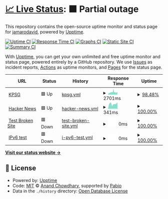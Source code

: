 # [📈 Live Status](https://jamarodavid.github.io/up): <!--live status--> **🟧 Partial outage**

This repository contains the open-source uptime monitor and status page for [jamarodavid](https://jamarodavid.github.io/up), powered by [Upptime](https://github.com/upptime/upptime).

[![Uptime CI](https://github.com/jamarodavid/up/workflows/Uptime%20CI/badge.svg)](https://github.com/jamarodavid/up/actions?query=workflow%3A%22Uptime+CI%22)
[![Response Time CI](https://github.com/jamarodavid/up/workflows/Response%20Time%20CI/badge.svg)](https://github.com/jamarodavid/up/actions?query=workflow%3A%22Response+Time+CI%22)
[![Graphs CI](https://github.com/jamarodavid/up/workflows/Graphs%20CI/badge.svg)](https://github.com/jamarodavid/up/actions?query=workflow%3A%22Graphs+CI%22)
[![Static Site CI](https://github.com/jamarodavid/up/workflows/Static%20Site%20CI/badge.svg)](https://github.com/jamarodavid/up/actions?query=workflow%3A%22Static+Site+CI%22)
[![Summary CI](https://github.com/jamarodavid/up/workflows/Summary%20CI/badge.svg)](https://github.com/jamarodavid/up/actions?query=workflow%3A%22Summary+CI%22)

With [Upptime](https://upptime.js.org), you can get your own unlimited and free uptime monitor and status page, powered entirely by a GitHub repository. We use [Issues](https://github.com/jamarodavid/up/issues) as incident reports, [Actions](https://github.com/jamarodavid/up/actions) as uptime monitors, and [Pages](https://jamarodavid.github.io/up) for the status page.

<!--start: status pages-->
<!-- This summary is generated by Upptime (https://github.com/upptime/upptime) -->
<!-- Do not edit this manually, your changes will be overwritten -->
<!-- prettier-ignore -->
| URL | Status | History | Response Time | Uptime |
| --- | ------ | ------- | ------------- | ------ |
| <img alt="" src="https://icons.duckduckgo.com/ip3/kpsg.com.ico" height="13"> [KPSG](https://kpsg.com/) | 🟩 Up | [kpsg.yml](https://github.com/jamarodavid/up/commits/HEAD/history/kpsg.yml) | <details><summary><img alt="Response time graph" src="./graphs/kpsg/response-time-week.png" height="20"> 2701ms</summary><br><a href="https://jamarodavid.github.io/up/history/kpsg"><img alt="Response time 2429" src="https://img.shields.io/endpoint?url=https%3A%2F%2Fraw.githubusercontent.com%2Fjamarodavid%2Fup%2FHEAD%2Fapi%2Fkpsg%2Fresponse-time.json"></a><br><a href="https://jamarodavid.github.io/up/history/kpsg"><img alt="24-hour response time 2675" src="https://img.shields.io/endpoint?url=https%3A%2F%2Fraw.githubusercontent.com%2Fjamarodavid%2Fup%2FHEAD%2Fapi%2Fkpsg%2Fresponse-time-day.json"></a><br><a href="https://jamarodavid.github.io/up/history/kpsg"><img alt="7-day response time 2701" src="https://img.shields.io/endpoint?url=https%3A%2F%2Fraw.githubusercontent.com%2Fjamarodavid%2Fup%2FHEAD%2Fapi%2Fkpsg%2Fresponse-time-week.json"></a><br><a href="https://jamarodavid.github.io/up/history/kpsg"><img alt="30-day response time 2050" src="https://img.shields.io/endpoint?url=https%3A%2F%2Fraw.githubusercontent.com%2Fjamarodavid%2Fup%2FHEAD%2Fapi%2Fkpsg%2Fresponse-time-month.json"></a><br><a href="https://jamarodavid.github.io/up/history/kpsg"><img alt="1-year response time 2429" src="https://img.shields.io/endpoint?url=https%3A%2F%2Fraw.githubusercontent.com%2Fjamarodavid%2Fup%2FHEAD%2Fapi%2Fkpsg%2Fresponse-time-year.json"></a></details> | <details><summary><a href="https://jamarodavid.github.io/up/history/kpsg">98.48%</a></summary><a href="https://jamarodavid.github.io/up/history/kpsg"><img alt="All-time uptime 99.13%" src="https://img.shields.io/endpoint?url=https%3A%2F%2Fraw.githubusercontent.com%2Fjamarodavid%2Fup%2FHEAD%2Fapi%2Fkpsg%2Fuptime.json"></a><br><a href="https://jamarodavid.github.io/up/history/kpsg"><img alt="24-hour uptime 98.58%" src="https://img.shields.io/endpoint?url=https%3A%2F%2Fraw.githubusercontent.com%2Fjamarodavid%2Fup%2FHEAD%2Fapi%2Fkpsg%2Fuptime-day.json"></a><br><a href="https://jamarodavid.github.io/up/history/kpsg"><img alt="7-day uptime 98.48%" src="https://img.shields.io/endpoint?url=https%3A%2F%2Fraw.githubusercontent.com%2Fjamarodavid%2Fup%2FHEAD%2Fapi%2Fkpsg%2Fuptime-week.json"></a><br><a href="https://jamarodavid.github.io/up/history/kpsg"><img alt="30-day uptime 99.52%" src="https://img.shields.io/endpoint?url=https%3A%2F%2Fraw.githubusercontent.com%2Fjamarodavid%2Fup%2FHEAD%2Fapi%2Fkpsg%2Fuptime-month.json"></a><br><a href="https://jamarodavid.github.io/up/history/kpsg"><img alt="1-year uptime 99.13%" src="https://img.shields.io/endpoint?url=https%3A%2F%2Fraw.githubusercontent.com%2Fjamarodavid%2Fup%2FHEAD%2Fapi%2Fkpsg%2Fuptime-year.json"></a></details>
| <img alt="" src="https://icons.duckduckgo.com/ip3/news.ycombinator.com.ico" height="13"> [Hacker News](https://news.ycombinator.com) | 🟩 Up | [hacker-news.yml](https://github.com/jamarodavid/up/commits/HEAD/history/hacker-news.yml) | <details><summary><img alt="Response time graph" src="./graphs/hacker-news/response-time-week.png" height="20"> 341ms</summary><br><a href="https://jamarodavid.github.io/up/history/hacker-news"><img alt="Response time 303" src="https://img.shields.io/endpoint?url=https%3A%2F%2Fraw.githubusercontent.com%2Fjamarodavid%2Fup%2FHEAD%2Fapi%2Fhacker-news%2Fresponse-time.json"></a><br><a href="https://jamarodavid.github.io/up/history/hacker-news"><img alt="24-hour response time 334" src="https://img.shields.io/endpoint?url=https%3A%2F%2Fraw.githubusercontent.com%2Fjamarodavid%2Fup%2FHEAD%2Fapi%2Fhacker-news%2Fresponse-time-day.json"></a><br><a href="https://jamarodavid.github.io/up/history/hacker-news"><img alt="7-day response time 341" src="https://img.shields.io/endpoint?url=https%3A%2F%2Fraw.githubusercontent.com%2Fjamarodavid%2Fup%2FHEAD%2Fapi%2Fhacker-news%2Fresponse-time-week.json"></a><br><a href="https://jamarodavid.github.io/up/history/hacker-news"><img alt="30-day response time 305" src="https://img.shields.io/endpoint?url=https%3A%2F%2Fraw.githubusercontent.com%2Fjamarodavid%2Fup%2FHEAD%2Fapi%2Fhacker-news%2Fresponse-time-month.json"></a><br><a href="https://jamarodavid.github.io/up/history/hacker-news"><img alt="1-year response time 303" src="https://img.shields.io/endpoint?url=https%3A%2F%2Fraw.githubusercontent.com%2Fjamarodavid%2Fup%2FHEAD%2Fapi%2Fhacker-news%2Fresponse-time-year.json"></a></details> | <details><summary><a href="https://jamarodavid.github.io/up/history/hacker-news">100.00%</a></summary><a href="https://jamarodavid.github.io/up/history/hacker-news"><img alt="All-time uptime 100.00%" src="https://img.shields.io/endpoint?url=https%3A%2F%2Fraw.githubusercontent.com%2Fjamarodavid%2Fup%2FHEAD%2Fapi%2Fhacker-news%2Fuptime.json"></a><br><a href="https://jamarodavid.github.io/up/history/hacker-news"><img alt="24-hour uptime 100.00%" src="https://img.shields.io/endpoint?url=https%3A%2F%2Fraw.githubusercontent.com%2Fjamarodavid%2Fup%2FHEAD%2Fapi%2Fhacker-news%2Fuptime-day.json"></a><br><a href="https://jamarodavid.github.io/up/history/hacker-news"><img alt="7-day uptime 100.00%" src="https://img.shields.io/endpoint?url=https%3A%2F%2Fraw.githubusercontent.com%2Fjamarodavid%2Fup%2FHEAD%2Fapi%2Fhacker-news%2Fuptime-week.json"></a><br><a href="https://jamarodavid.github.io/up/history/hacker-news"><img alt="30-day uptime 100.00%" src="https://img.shields.io/endpoint?url=https%3A%2F%2Fraw.githubusercontent.com%2Fjamarodavid%2Fup%2FHEAD%2Fapi%2Fhacker-news%2Fuptime-month.json"></a><br><a href="https://jamarodavid.github.io/up/history/hacker-news"><img alt="1-year uptime 99.99%" src="https://img.shields.io/endpoint?url=https%3A%2F%2Fraw.githubusercontent.com%2Fjamarodavid%2Fup%2FHEAD%2Fapi%2Fhacker-news%2Fuptime-year.json"></a></details>
| <img alt="" src="https://icons.duckduckgo.com/ip3/thissitedoesnotexist.koj.co.ico" height="13"> [Test Broken Site](https://thissitedoesnotexist.koj.co) | 🟥 Down | [test-broken-site.yml](https://github.com/jamarodavid/up/commits/HEAD/history/test-broken-site.yml) | <details><summary><img alt="Response time graph" src="./graphs/test-broken-site/response-time-week.png" height="20"> 0ms</summary><br><a href="https://jamarodavid.github.io/up/history/test-broken-site"><img alt="Response time 0" src="https://img.shields.io/endpoint?url=https%3A%2F%2Fraw.githubusercontent.com%2Fjamarodavid%2Fup%2FHEAD%2Fapi%2Ftest-broken-site%2Fresponse-time.json"></a><br><a href="https://jamarodavid.github.io/up/history/test-broken-site"><img alt="24-hour response time 0" src="https://img.shields.io/endpoint?url=https%3A%2F%2Fraw.githubusercontent.com%2Fjamarodavid%2Fup%2FHEAD%2Fapi%2Ftest-broken-site%2Fresponse-time-day.json"></a><br><a href="https://jamarodavid.github.io/up/history/test-broken-site"><img alt="7-day response time 0" src="https://img.shields.io/endpoint?url=https%3A%2F%2Fraw.githubusercontent.com%2Fjamarodavid%2Fup%2FHEAD%2Fapi%2Ftest-broken-site%2Fresponse-time-week.json"></a><br><a href="https://jamarodavid.github.io/up/history/test-broken-site"><img alt="30-day response time 0" src="https://img.shields.io/endpoint?url=https%3A%2F%2Fraw.githubusercontent.com%2Fjamarodavid%2Fup%2FHEAD%2Fapi%2Ftest-broken-site%2Fresponse-time-month.json"></a><br><a href="https://jamarodavid.github.io/up/history/test-broken-site"><img alt="1-year response time 0" src="https://img.shields.io/endpoint?url=https%3A%2F%2Fraw.githubusercontent.com%2Fjamarodavid%2Fup%2FHEAD%2Fapi%2Ftest-broken-site%2Fresponse-time-year.json"></a></details> | <details><summary><a href="https://jamarodavid.github.io/up/history/test-broken-site">100.00%</a></summary><a href="https://jamarodavid.github.io/up/history/test-broken-site"><img alt="All-time uptime 100.00%" src="https://img.shields.io/endpoint?url=https%3A%2F%2Fraw.githubusercontent.com%2Fjamarodavid%2Fup%2FHEAD%2Fapi%2Ftest-broken-site%2Fuptime.json"></a><br><a href="https://jamarodavid.github.io/up/history/test-broken-site"><img alt="24-hour uptime 100.00%" src="https://img.shields.io/endpoint?url=https%3A%2F%2Fraw.githubusercontent.com%2Fjamarodavid%2Fup%2FHEAD%2Fapi%2Ftest-broken-site%2Fuptime-day.json"></a><br><a href="https://jamarodavid.github.io/up/history/test-broken-site"><img alt="7-day uptime 100.00%" src="https://img.shields.io/endpoint?url=https%3A%2F%2Fraw.githubusercontent.com%2Fjamarodavid%2Fup%2FHEAD%2Fapi%2Ftest-broken-site%2Fuptime-week.json"></a><br><a href="https://jamarodavid.github.io/up/history/test-broken-site"><img alt="30-day uptime 100.00%" src="https://img.shields.io/endpoint?url=https%3A%2F%2Fraw.githubusercontent.com%2Fjamarodavid%2Fup%2FHEAD%2Fapi%2Ftest-broken-site%2Fuptime-month.json"></a><br><a href="https://jamarodavid.github.io/up/history/test-broken-site"><img alt="1-year uptime 100.00%" src="https://img.shields.io/endpoint?url=https%3A%2F%2Fraw.githubusercontent.com%2Fjamarodavid%2Fup%2FHEAD%2Fapi%2Ftest-broken-site%2Fuptime-year.json"></a></details>
| <img alt="" src="https://icons.duckduckgo.com/ip3/null.ico" height="13"> [IPv6 test](forwardemail.net) | 🟥 Down | [i-pv6-test.yml](https://github.com/jamarodavid/up/commits/HEAD/history/i-pv6-test.yml) | <details><summary><img alt="Response time graph" src="./graphs/i-pv6-test/response-time-week.png" height="20"> 0ms</summary><br><a href="https://jamarodavid.github.io/up/history/i-pv6-test"><img alt="Response time 0" src="https://img.shields.io/endpoint?url=https%3A%2F%2Fraw.githubusercontent.com%2Fjamarodavid%2Fup%2FHEAD%2Fapi%2Fi-pv6-test%2Fresponse-time.json"></a><br><a href="https://jamarodavid.github.io/up/history/i-pv6-test"><img alt="24-hour response time 0" src="https://img.shields.io/endpoint?url=https%3A%2F%2Fraw.githubusercontent.com%2Fjamarodavid%2Fup%2FHEAD%2Fapi%2Fi-pv6-test%2Fresponse-time-day.json"></a><br><a href="https://jamarodavid.github.io/up/history/i-pv6-test"><img alt="7-day response time 0" src="https://img.shields.io/endpoint?url=https%3A%2F%2Fraw.githubusercontent.com%2Fjamarodavid%2Fup%2FHEAD%2Fapi%2Fi-pv6-test%2Fresponse-time-week.json"></a><br><a href="https://jamarodavid.github.io/up/history/i-pv6-test"><img alt="30-day response time 0" src="https://img.shields.io/endpoint?url=https%3A%2F%2Fraw.githubusercontent.com%2Fjamarodavid%2Fup%2FHEAD%2Fapi%2Fi-pv6-test%2Fresponse-time-month.json"></a><br><a href="https://jamarodavid.github.io/up/history/i-pv6-test"><img alt="1-year response time 0" src="https://img.shields.io/endpoint?url=https%3A%2F%2Fraw.githubusercontent.com%2Fjamarodavid%2Fup%2FHEAD%2Fapi%2Fi-pv6-test%2Fresponse-time-year.json"></a></details> | <details><summary><a href="https://jamarodavid.github.io/up/history/i-pv6-test">100.00%</a></summary><a href="https://jamarodavid.github.io/up/history/i-pv6-test"><img alt="All-time uptime 100.00%" src="https://img.shields.io/endpoint?url=https%3A%2F%2Fraw.githubusercontent.com%2Fjamarodavid%2Fup%2FHEAD%2Fapi%2Fi-pv6-test%2Fuptime.json"></a><br><a href="https://jamarodavid.github.io/up/history/i-pv6-test"><img alt="24-hour uptime 100.00%" src="https://img.shields.io/endpoint?url=https%3A%2F%2Fraw.githubusercontent.com%2Fjamarodavid%2Fup%2FHEAD%2Fapi%2Fi-pv6-test%2Fuptime-day.json"></a><br><a href="https://jamarodavid.github.io/up/history/i-pv6-test"><img alt="7-day uptime 100.00%" src="https://img.shields.io/endpoint?url=https%3A%2F%2Fraw.githubusercontent.com%2Fjamarodavid%2Fup%2FHEAD%2Fapi%2Fi-pv6-test%2Fuptime-week.json"></a><br><a href="https://jamarodavid.github.io/up/history/i-pv6-test"><img alt="30-day uptime 100.00%" src="https://img.shields.io/endpoint?url=https%3A%2F%2Fraw.githubusercontent.com%2Fjamarodavid%2Fup%2FHEAD%2Fapi%2Fi-pv6-test%2Fuptime-month.json"></a><br><a href="https://jamarodavid.github.io/up/history/i-pv6-test"><img alt="1-year uptime 100.00%" src="https://img.shields.io/endpoint?url=https%3A%2F%2Fraw.githubusercontent.com%2Fjamarodavid%2Fup%2FHEAD%2Fapi%2Fi-pv6-test%2Fuptime-year.json"></a></details>

<!--end: status pages-->

[**Visit our status website →**](https://jamarodavid.github.io/up)

## 📄 License

- Powered by: [Upptime](https://github.com/upptime/upptime)
- Code: [MIT](./LICENSE) © [Anand Chowdhary](https://anandchowdhary.com), supported by [Pabio](https://pabio.com)
- Data in the `./history` directory: [Open Database License](https://opendatacommons.org/licenses/odbl/1-0/)
